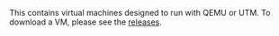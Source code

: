This contains virtual machines designed to run with QEMU or UTM. To download a VM, please see the [releases]().
